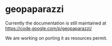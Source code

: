 geopaparazzi
============

Currently the documentation is still maintained at https://code.google.com/p/geopaparazzi/

We are working on porting it as resources permit.

